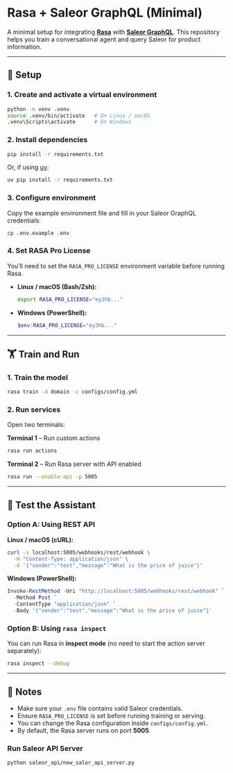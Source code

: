 # Rasa + Saleor GraphQL (Minimal)

A minimal setup for integrating **[Rasa](https://rasa.com/)** with **[Saleor GraphQL](https://docs.saleor.io/docs/3.x/developer/api/overview/)**.
This repository helps you train a conversational agent and query Saleor for product information.

---

## 🚀 Setup

### 1. Create and activate a virtual environment

```bash
python -m venv .venv
source .venv/bin/activate   # On Linux / macOS
.venv\Scripts\activate      # On Windows
```

### 2. Install dependencies

```bash
pip install -r requirements.txt
```

Or, if using [uv](https://github.com/astral-sh/uv):

```bash
uv pip install -r requirements.txt
```

### 3. Configure environment

Copy the example environment file and fill in your Saleor GraphQL credentials:

```bash
cp .env.example .env
```

### 4. Set RASA Pro License

You’ll need to set the `RASA_PRO_LICENSE` environment variable before running Rasa.

* **Linux / macOS (Bash/Zsh):**

  ```bash
  export RASA_PRO_LICENSE="eyJhb..."
  ```

* **Windows (PowerShell):**

  ```powershell
  $env:RASA_PRO_LICENSE="eyJhb..."
  ```

---

## 🏋️ Train and Run

### 1. Train the model

```bash
rasa train -d domain -c configs/config.yml
```

### 2. Run services

Open two terminals:

**Terminal 1** – Run custom actions

```bash
rasa run actions
```

**Terminal 2** – Run Rasa server with API enabled

```bash
rasa run --enable-api -p 5005
```

---

## 💬 Test the Assistant

### Option A: Using REST API

**Linux / macOS (cURL):**

```bash
curl -s localhost:5005/webhooks/rest/webhook \
  -H "Content-Type: application/json" \
  -d '{"sender":"test","message":"What is the price of juice"}'
```

**Windows (PowerShell):**

```powershell
Invoke-RestMethod -Uri "http://localhost:5005/webhooks/rest/webhook" `
  -Method Post `
  -ContentType "application/json" `
  -Body '{"sender":"test","message":"What is the price of juice"}'
```

### Option B: Using `rasa inspect`

You can run Rasa in **inspect mode** (no need to start the action server separately):

```bash
rasa inspect --debug
```

---

## 📌 Notes

* Make sure your `.env` file contains valid Saleor credentials.
* Ensure `RASA_PRO_LICENSE` is set before running training or serving.
* You can change the Rasa configuration inside `configs/config.yml`.
* By default, the Rasa server runs on port **5005**.


### Run Saleor API Server

```bash
python saleor_api/new_salor_api_server.py
```